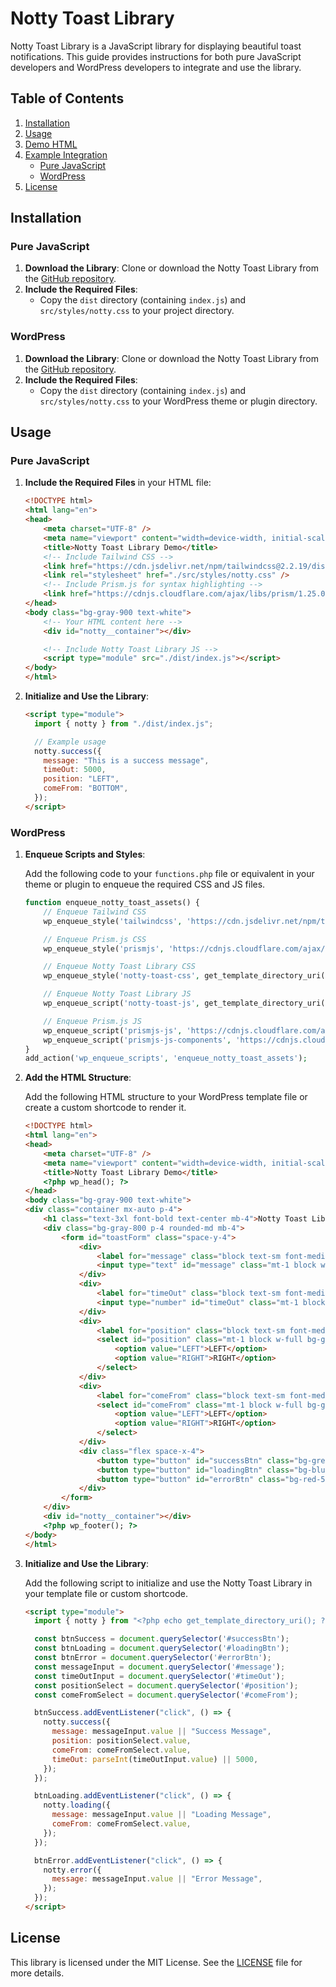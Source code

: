 # Notty Toast Library

Notty Toast Library is a JavaScript library for displaying beautiful toast notifications. This guide provides instructions for both pure JavaScript developers and WordPress developers to integrate and use the library.

## Table of Contents

1. [Installation](#installation)
2. [Usage](#usage)
3. [Demo HTML](#demo-html)
4. [Example Integration](#example-integration)
   - [Pure JavaScript](#pure-javascript)
   - [WordPress](#wordpress)
5. [License](#license)

## Installation

### Pure JavaScript

1. **Download the Library**: Clone or download the Notty Toast Library from the [GitHub repository](https://github.com/saarock/notty).
2. **Include the Required Files**:
   - Copy the `dist` directory (containing `index.js`) and `src/styles/notty.css` to your project directory.

### WordPress

1. **Download the Library**: Clone or download the Notty Toast Library from the [GitHub repository](https://github.com/saarock/notty).
2. **Include the Required Files**:
   - Copy the `dist` directory (containing `index.js`) and `src/styles/notty.css` to your WordPress theme or plugin directory.

## Usage

### Pure JavaScript

1. **Include the Required Files** in your HTML file:

    ```html
    <!DOCTYPE html>
    <html lang="en">
    <head>
        <meta charset="UTF-8" />
        <meta name="viewport" content="width=device-width, initial-scale=1.0" />
        <title>Notty Toast Library Demo</title>
        <!-- Include Tailwind CSS -->
        <link href="https://cdn.jsdelivr.net/npm/tailwindcss@2.2.19/dist/tailwind.min.css" rel="stylesheet">
        <link rel="stylesheet" href="./src/styles/notty.css" />
        <!-- Include Prism.js for syntax highlighting -->
        <link href="https://cdnjs.cloudflare.com/ajax/libs/prism/1.25.0/themes/prism-tomorrow.min.css" rel="stylesheet">
    </head>
    <body class="bg-gray-900 text-white">
        <!-- Your HTML content here -->
        <div id="notty__container"></div>

        <!-- Include Notty Toast Library JS -->
        <script type="module" src="./dist/index.js"></script>
    </body>
    </html>
    ```

2. **Initialize and Use the Library**:

    ```html
    <script type="module">
      import { notty } from "./dist/index.js";

      // Example usage
      notty.success({
        message: "This is a success message",
        timeOut: 5000,
        position: "LEFT",
        comeFrom: "BOTTOM",
      });
    </script>
    ```

### WordPress

1. **Enqueue Scripts and Styles**:

    Add the following code to your `functions.php` file or equivalent in your theme or plugin to enqueue the required CSS and JS files.

    ```php
    function enqueue_notty_toast_assets() {
        // Enqueue Tailwind CSS
        wp_enqueue_style('tailwindcss', 'https://cdn.jsdelivr.net/npm/tailwindcss@2.2.19/dist/tailwind.min.css');

        // Enqueue Prism.js CSS
        wp_enqueue_style('prismjs', 'https://cdnjs.cloudflare.com/ajax/libs/prism/1.25.0/themes/prism-tomorrow.min.css');

        // Enqueue Notty Toast Library CSS
        wp_enqueue_style('notty-toast-css', get_template_directory_uri() . '/path-to-your/notty.css');

        // Enqueue Notty Toast Library JS
        wp_enqueue_script('notty-toast-js', get_template_directory_uri() . '/path-to-your/dist/index.js', array(), false, true);

        // Enqueue Prism.js JS
        wp_enqueue_script('prismjs-js', 'https://cdnjs.cloudflare.com/ajax/libs/prism/1.25.0/prism.min.js', array(), false, true);
        wp_enqueue_script('prismjs-js-components', 'https://cdnjs.cloudflare.com/ajax/libs/prism/1.25.0/components/prism-javascript.min.js', array(), false, true);
    }
    add_action('wp_enqueue_scripts', 'enqueue_notty_toast_assets');
    ```

2. **Add the HTML Structure**:

    Add the following HTML structure to your WordPress template file or create a custom shortcode to render it.

    ```html
    <!DOCTYPE html>
    <html lang="en">
    <head>
        <meta charset="UTF-8" />
        <meta name="viewport" content="width=device-width, initial-scale=1.0" />
        <title>Notty Toast Library Demo</title>
        <?php wp_head(); ?>
    </head>
    <body class="bg-gray-900 text-white">
    <div class="container mx-auto p-4">
        <h1 class="text-3xl font-bold text-center mb-4">Notty Toast Library Playground</h1>
        <div class="bg-gray-800 p-4 rounded-md mb-4">
            <form id="toastForm" class="space-y-4">
                <div>
                    <label for="message" class="block text-sm font-medium text-gray-300">Message</label>
                    <input type="text" id="message" class="mt-1 block w-full bg-gray-700 border border-gray-600 text-white py-2 px-3 rounded" placeholder="Enter toast message">
                </div>
                <div>
                    <label for="timeOut" class="block text-sm font-medium text-gray-300">Timeout (ms)</label>
                    <input type="number" id="timeOut" class="mt-1 block w-full bg-gray-700 border border-gray-600 text-white py-2 px-3 rounded" placeholder="Enter timeout">
                </div>
                <div>
                    <label for="position" class="block text-sm font-medium text-gray-300">Position</label>
                    <select id="position" class="mt-1 block w-full bg-gray-700 border border-gray-600 text-white py-2 px-3 rounded">
                        <option value="LEFT">LEFT</option>
                        <option value="RIGHT">RIGHT</option>
                    </select>
                </div>
                <div>
                    <label for="comeFrom" class="block text-sm font-medium text-gray-300">Come From</label>
                    <select id="comeFrom" class="mt-1 block w-full bg-gray-700 border border-gray-600 text-white py-2 px-3 rounded">
                        <option value="LEFT">LEFT</option>
                        <option value="RIGHT">RIGHT</option>
                    </select>
                </div>
                <div class="flex space-x-4">
                    <button type="button" id="successBtn" class="bg-green-500 hover:bg-green-600 text-white py-2 px-4 rounded focus:outline-none">Success</button>
                    <button type="button" id="loadingBtn" class="bg-blue-500 hover:bg-blue-600 text-white py-2 px-4 rounded focus:outline-none">Loading</button>
                    <button type="button" id="errorBtn" class="bg-red-500 hover:bg-red-600 text-white py-2 px-4 rounded focus:outline-none">Error</button>
                </div>
            </form>
        </div>
        <div id="notty__container"></div>
        <?php wp_footer(); ?>
    </body>
    </html>
    ```

3. **Initialize and Use the Library**:

    Add the following script to initialize and use the Notty Toast Library in your template file or custom shortcode.

    ```html
    <script type="module">
      import { notty } from "<?php echo get_template_directory_uri(); ?>/path-to-your/dist/index.js";

      const btnSuccess = document.querySelector('#successBtn');
      const btnLoading = document.querySelector('#loadingBtn');
      const btnError = document.querySelector('#errorBtn');
      const messageInput = document.querySelector('#message');
      const timeOutInput = document.querySelector('#timeOut');
      const positionSelect = document.querySelector('#position');
      const comeFromSelect = document.querySelector('#comeFrom');

      btnSuccess.addEventListener("click", () => {
        notty.success({
          message: messageInput.value || "Success Message",
          position: positionSelect.value,
          comeFrom: comeFromSelect.value,
          timeOut: parseInt(timeOutInput.value) || 5000,
        });
      });

      btnLoading.addEventListener("click", () => {
        notty.loading({
          message: messageInput.value || "Loading Message",
          comeFrom: comeFromSelect.value,
        });
      });

      btnError.addEventListener("click", () => {
        notty.error({
          message: messageInput.value || "Error Message",
        });
      });
    </script>
    ```

## License

This library is licensed under the MIT License. See the [LICENSE](./LICENSE) file for more details.
